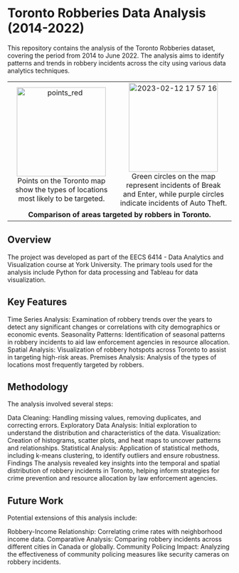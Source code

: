 # Toronto Robberies Data Analysis (2014-2022)
This repository contains the analysis of the Toronto Robberies dataset, covering the period from 2014 to June 2022. The analysis aims to identify patterns and trends in robbery incidents across the city using various data analytics techniques.

<table align="center">
  <tr>
    <td align="center">
      <img src="https://github.com/user-attachments/assets/de11f498-cb3f-463f-a432-c598f726bcf3" alt="points_red" height="200px" width="auto" />
      <figcaption>Points on the Toronto map show the types of locations most likely to be targeted.</figcaption>
    </td>
    <td align="center">
      <img src="https://github.com/user-attachments/assets/f3d38626-a23e-459e-9492-ec903c63d60f" alt="2023-02-12 17 57 16" height="200px" width="auto" />
      <figcaption>Green circles on the map represent incidents of Break and Enter, while purple circles indicate incidents of Auto Theft.</figcaption>
    </td>
  </tr>
  <tr>
    <td colspan="2" align="center">
      <figcaption><strong>Comparison of areas targeted by robbers in Toronto.</strong></figcaption>
    </td>
  </tr>
</table>

## Overview
The project was developed as part of the EECS 6414 - Data Analytics and Visualization course at York University. The primary tools used for the analysis include Python for data processing and Tableau for data visualization.

## Key Features
Time Series Analysis: Examination of robbery trends over the years to detect any significant changes or correlations with city demographics or economic events.
Seasonality Patterns: Identification of seasonal patterns in robbery incidents to aid law enforcement agencies in resource allocation.
Spatial Analysis: Visualization of robbery hotspots across Toronto to assist in targeting high-risk areas.
Premises Analysis: Analysis of the types of locations most frequently targeted by robbers.

## Methodology
The analysis involved several steps:

Data Cleaning: Handling missing values, removing duplicates, and correcting errors.
Exploratory Data Analysis: Initial exploration to understand the distribution and characteristics of the data.
Visualization: Creation of histograms, scatter plots, and heat maps to uncover patterns and relationships.
Statistical Analysis: Application of statistical methods, including k-means clustering, to identify outliers and ensure robustness.
Findings
The analysis revealed key insights into the temporal and spatial distribution of robbery incidents in Toronto, helping inform strategies for crime prevention and resource allocation by law enforcement agencies.

## Future Work
Potential extensions of this analysis include:

Robbery-Income Relationship: Correlating crime rates with neighborhood income data.
Comparative Analysis: Comparing robbery incidents across different cities in Canada or globally.
Community Policing Impact: Analyzing the effectiveness of community policing measures like security cameras on robbery incidents.
